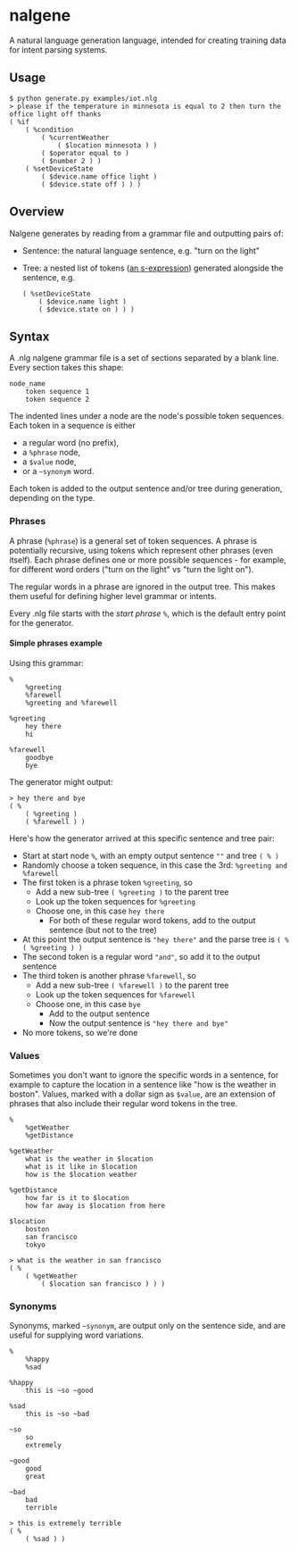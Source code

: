 # nalgene

A natural language generation language, intended for creating training data for intent parsing systems.

## Usage

```
$ python generate.py examples/iot.nlg
> please if the temperature in minnesota is equal to 2 then turn the office light off thanks
( %if
    ( %condition
        ( %currentWeather
            ( $location minnesota ) )
        ( $operator equal to )
        ( $number 2 ) )
    ( %setDeviceState
        ( $device.name office light )
        ( $device.state off ) ) )
```

## Overview

Nalgene generates by reading from a grammar file and outputting pairs of:

* Sentence: the natural language sentence, e.g. "turn on the light"
* Tree: a nested list of tokens ([an s-expression](https://en.wikipedia.org/wiki/S-expression)) generated alongside the sentence, e.g.

	```
    ( %setDeviceState
        ( $device.name light )
        ( $device.state on ) ) )
	```

## Syntax

A .nlg nalgene grammar file is a set of sections separated by a blank line. Every section takes this shape:

```
node_name
    token sequence 1
    token sequence 2
```

The indented lines under a node are the node's possible token sequences. Each token in a sequence is either

* a regular word (no prefix),
* a `%phrase` node,
* a `$value` node,
* or a `~synonym` word.

Each token is added to the output sentence and/or tree during generation, depending on the type.

### Phrases

A phrase (`%phrase`) is a general set of token sequences. A phrase is potentially recursive, using tokens which represent other phrases (even itself). Each phrase defines one or more possible sequences - for example, for different word orders ("turn on the light" vs "turn the light on").

The regular words in a phrase are ignored in the output tree. This makes them useful for defining higher level grammar or intents.

Every .nlg file starts with the *start phrase* `%`, which is the default entry point for the generator.

#### Simple phrases example

Using this grammar: 

```
%
    %greeting
    %farewell
    %greeting and %farewell

%greeting
    hey there
    hi

%farewell
    goodbye
    bye
```

The generator might output:

```
> hey there and bye
( %
    ( %greeting )
    ( %farewell ) )
```

Here's how the generator arrived at this specific sentence and tree pair:

* Start at start node `%`, with an empty output sentence `""` and tree `( % )`
* Randomly choose a token sequence, in this case the 3rd: `%greeting and %farewell`
* The first token is a phrase token `%greeting`, so
    * Add a new sub-tree `( %greeting )` to the parent tree
    * Look up the token sequences for `%greeting`
    * Choose one, in this case `hey there`
        * For both of these regular word tokens, add to the output sentence (but not to the tree)
* At this point the output sentence is `"hey there"` and the parse tree is `( % ( %greeting ) )` 
* The second token is a regular word `"and"`, so add it to the output sentence
* The third token is another phrase `%farewell`, so
    * Add a new sub-tree `( %farewell )` to the parent tree
    * Look up the token sequences for `%farewell`
    * Choose one, in this case `bye`
        * Add to the output sentence
        * Now the output sentence is `"hey there and bye"`
* No more tokens, so we're done

### Values

Sometimes you don't want to ignore the specific words in a sentence, for example to capture the location in a sentence like "how is the weather in boston". Values, marked with a dollar sign as `$value`, are an extension of phrases that also include their regular word tokens in the tree.

```
%
    %getWeather
	%getDistance

%getWeather
    what is the weather in $location
    what is it like in $location
    how is the $location weather

%getDistance
	how far is it to $location
	how far away is $location from here

$location
    boston
    san francisco
    tokyo
```

```
> what is the weather in san francisco
( %
    ( %getWeather
        ( $location san francisco ) ) )
```

### Synonyms

Synonyms, marked `~synonym`, are output only on the sentence side, and are useful for supplying word variations.

```
%
    %happy
    %sad

%happy
    this is ~so ~good

%sad
    this is ~so ~bad

~so
    so
    extremely

~good
    good
    great

~bad
    bad
    terrible
```

```
> this is extremely terrible
( %
    ( %sad ) )
```

